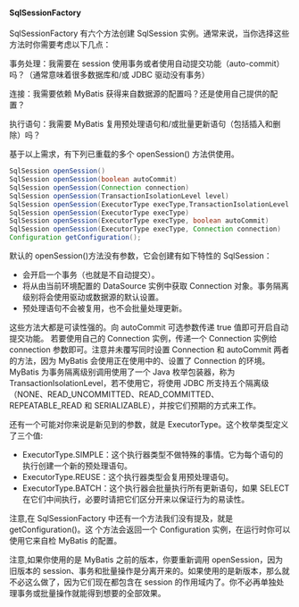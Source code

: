 #### SqlSessionFactory
SqlSessionFactory 有六个方法创建 SqlSession 实例。通常来说，当你选择这些方法时你需要考虑以下几点：
   
事务处理：我需要在 session 使用事务或者使用自动提交功能（auto-commit）吗？（通常意味着很多数据库和/或 JDBC 驱动没有事务）
   
连接：我需要依赖 MyBatis 获得来自数据源的配置吗？还是使用自己提供的配置？
   
执行语句：我需要 MyBatis 复用预处理语句和/或批量更新语句（包括插入和删除）吗？
 
基于以上需求，有下列已重载的多个 openSession() 方法供使用。
```java
SqlSession openSession()
SqlSession openSession(boolean autoCommit)
SqlSession openSession(Connection connection)
SqlSession openSession(TransactionIsolationLevel level)
SqlSession openSession(ExecutorType execType,TransactionIsolationLevel level)
SqlSession openSession(ExecutorType execType)
SqlSession openSession(ExecutorType execType, boolean autoCommit)
SqlSession openSession(ExecutorType execType, Connection connection)
Configuration getConfiguration();
```
默认的 openSession()方法没有参数，它会创建有如下特性的 SqlSession：

- 会开启一个事务（也就是不自动提交）。
- 将从由当前环境配置的 DataSource 实例中获取 Connection 对象。事务隔离级别将会使用驱动或数据源的默认设置。
- 预处理语句不会被复用，也不会批量处理更新。

这些方法大都是可读性强的。向 autoCommit 可选参数传递 true 值即可开启自动提交功能。
若要使用自己的 Connection 实例，传递一个 Connection 实例给 connection 参数即可。注意并未覆写同时设置 Connection 和 autoCommit 两者的方法，因为 MyBatis 会使用正在使用中的、设置了 Connection 的环境。MyBatis 为事务隔离级别调用使用了一个 Java 枚举包装器，称为 TransactionIsolationLevel，若不使用它，将使用 JDBC 所支持五个隔离级（NONE、READ_UNCOMMITTED、READ_COMMITTED、REPEATABLE_READ 和 SERIALIZABLE），并按它们预期的方式来工作。

还有一个可能对你来说是新见到的参数，就是 ExecutorType。这个枚举类型定义了三个值:
- ExecutorType.SIMPLE：这个执行器类型不做特殊的事情。它为每个语句的执行创建一个新的预处理语句。
- ExecutorType.REUSE：这个执行器类型会复用预处理语句。
- ExecutorType.BATCH：这个执行器会批量执行所有更新语句，如果 SELECT 在它们中间执行，必要时请把它们区分开来以保证行为的易读性。
 
注意,在 SqlSessionFactory 中还有一个方法我们没有提及，就是 getConfiguration()。这 个方法会返回一个 Configuration 实例，在运行时你可以使用它来自检 MyBatis 的配置。
 
注意,如果你使用的是 MyBatis 之前的版本，你要重新调用 openSession，因为旧版本的 session、事务和批量操作是分离开来的。如果使用的是新版本，那么就不必这么做了，因为它们现在都包含在 session 的作用域内了。你不必再单独处理事务或批量操作就能得到想要的全部效果。